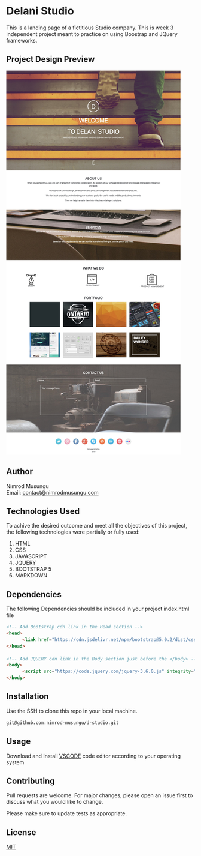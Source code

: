 # Delani Studio

This is a landing page of a fictitious Studio company. This is week 3 independent project meant to practice on using Boostrap and JQuery frameworks.

## Project Design Preview

![Project design preview](assets/delani-studio.jpg)

## Author

Nimrod Musungu<br>
Email: contact@nimrodmusungu.com

## Technologies Used
To achive the desired outcome and meet all the objectives of this project, the following technologies were partially or fully used:
1. HTML
2. CSS
3. JAVASCRIPT
4. JQUERY
5. BOOTSTRAP 5
6. MARKDOWN

## Dependencies
The following Dependencies should be included in your project index.html file

```html
<!-- Add Bootstrap cdn link in the Head section -->
<head>
      <link href="https://cdn.jsdelivr.net/npm/bootstrap@5.0.2/dist/css/bootstrap.min.css" rel="stylesheet" integrity="sha384-EVSTQN3/azprG1Anm3QDgpJLIm9Nao0Yz1ztcQTwFspd3yD65VohhpuuCOmLASjC" crossorigin="anonymous">
</head>

<!-- Add JQUERY cdn link in the Body section just before the </body> -->
<body>
      <script src="https://code.jquery.com/jquery-3.6.0.js" integrity="sha256-H+K7U5CnXl1h5ywQfKtSj8PCmoN9aaq30gDh27Xc0jk=" crossorigin="anonymous"></script>
</body>
```

## Installation

Use the SSH to clone this repo in your local machine.

```bash
git@github.com:nimrod-musungu/d-studio.git
```

## Usage

Download and Install [VSCODE](https://code.visualstudio.com/download) code editor according to your operating system

## Contributing
Pull requests are welcome. For major changes, please open an issue first to discuss what you would like to change.

Please make sure to update tests as appropriate.

## License
[MIT](https://choosealicense.com/licenses/mit/)